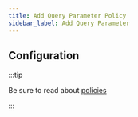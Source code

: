 ```yaml
---
title: Add Query Parameter Policy
sidebar_label: Add Query Parameter
---
```


<!-- Description goes here-->

<PolicyStatus policy="add-query-param-inbound" />

## Configuration

:::tip

Be sure to read about [policies](/docs/policies)

:::

<PolicyConfig id="add-query-param-inbound" />
